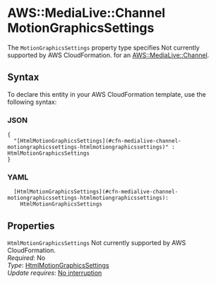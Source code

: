 # AWS::MediaLive::Channel MotionGraphicsSettings<a name="aws-properties-medialive-channel-motiongraphicssettings"></a>

<a name="aws-properties-medialive-channel-motiongraphicssettings-description"></a>The `MotionGraphicsSettings` property type specifies Not currently supported by AWS CloudFormation\. for an [AWS::MediaLive::Channel](aws-resource-medialive-channel.md)\.

## Syntax<a name="aws-properties-medialive-channel-motiongraphicssettings-syntax"></a>

To declare this entity in your AWS CloudFormation template, use the following syntax:

### JSON<a name="aws-properties-medialive-channel-motiongraphicssettings-syntax.json"></a>

```
{
  "[HtmlMotionGraphicsSettings](#cfn-medialive-channel-motiongraphicssettings-htmlmotiongraphicssettings)" : HtmlMotionGraphicsSettings
}
```

### YAML<a name="aws-properties-medialive-channel-motiongraphicssettings-syntax.yaml"></a>

```
  [HtmlMotionGraphicsSettings](#cfn-medialive-channel-motiongraphicssettings-htmlmotiongraphicssettings): 
    HtmlMotionGraphicsSettings
```

## Properties<a name="aws-properties-medialive-channel-motiongraphicssettings-properties"></a>

`HtmlMotionGraphicsSettings`  <a name="cfn-medialive-channel-motiongraphicssettings-htmlmotiongraphicssettings"></a>
Not currently supported by AWS CloudFormation\.  
*Required*: No  
*Type*: [HtmlMotionGraphicsSettings](aws-properties-medialive-channel-htmlmotiongraphicssettings.md)  
*Update requires*: [No interruption](https://docs.aws.amazon.com/AWSCloudFormation/latest/UserGuide/using-cfn-updating-stacks-update-behaviors.html#update-no-interrupt)
